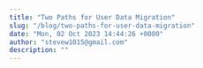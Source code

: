 ```yaml
---
title: "Two Paths for User Data Migration"
slug: "/blog/two-paths-for-user-data-migration"
date: "Mon, 02 Oct 2023 14:44:26 +0000"
author: "stevew1015@gmail.com"
description: ""
---
```


